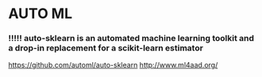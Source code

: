 # AUTO ML
### !!!!! auto-sklearn is an automated machine learning toolkit and a drop-in replacement for a scikit-learn estimator
https://github.com/automl/auto-sklearn
http://www.ml4aad.org/
